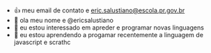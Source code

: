 - 👍 meu email de contato e eric.salustiano@escola.pr.gov.br
- 👋 ola meu nome e @ericsalustiano
- 👀 eu estou interessado em apreder e programar novas linguagens
- 🌱 eu estou aprendendo a progamar recentemente a linguagem de javascript e scrathc


